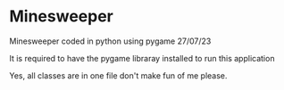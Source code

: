 # Minesweeper
Minesweeper coded in python using pygame 27/07/23

It is required to have the pygame libraray installed to run this application

Yes, all classes are in one file don't make fun of me please.
